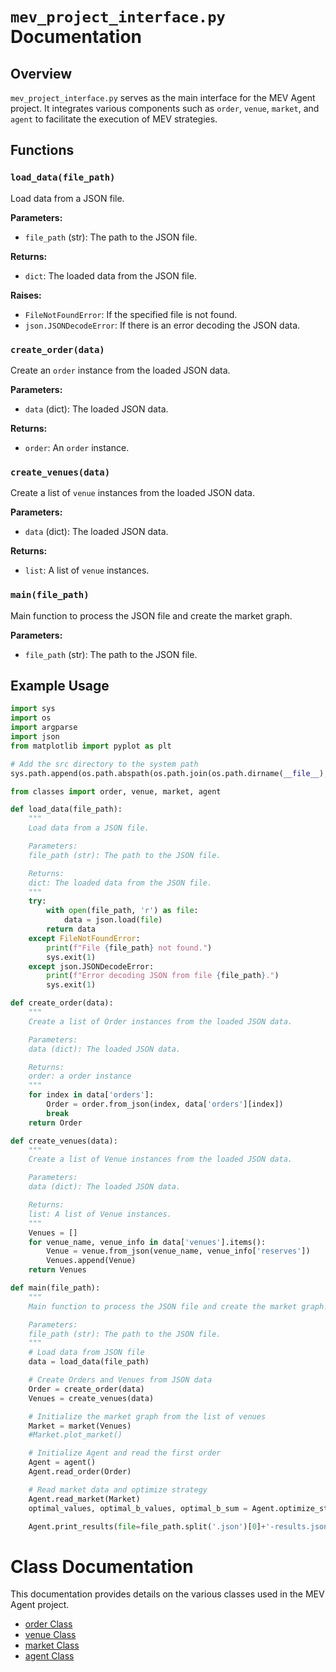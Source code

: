 # `mev_project_interface.py` Documentation

## Overview

`mev_project_interface.py` serves as the main interface for the MEV Agent project. It integrates various components such as `order`, `venue`, `market`, and `agent` to facilitate the execution of MEV strategies.

## Functions

### `load_data(file_path)`

Load data from a JSON file.

**Parameters:**
- `file_path` (str): The path to the JSON file.

**Returns:**
- `dict`: The loaded data from the JSON file.

**Raises:**
- `FileNotFoundError`: If the specified file is not found.
- `json.JSONDecodeError`: If there is an error decoding the JSON data.

### `create_order(data)`

Create an `order` instance from the loaded JSON data.

**Parameters:**
- `data` (dict): The loaded JSON data.

**Returns:**
- `order`: An `order` instance.

### `create_venues(data)`

Create a list of `venue` instances from the loaded JSON data.

**Parameters:**
- `data` (dict): The loaded JSON data.

**Returns:**
- `list`: A list of `venue` instances.

### `main(file_path)`

Main function to process the JSON file and create the market graph.

**Parameters:**
- `file_path` (str): The path to the JSON file.

## Example Usage

```python
import sys
import os
import argparse
import json
from matplotlib import pyplot as plt

# Add the src directory to the system path
sys.path.append(os.path.abspath(os.path.join(os.path.dirname(__file__), '../')))

from classes import order, venue, market, agent

def load_data(file_path):
    """
    Load data from a JSON file.

    Parameters:
    file_path (str): The path to the JSON file.

    Returns:
    dict: The loaded data from the JSON file.
    """
    try:
        with open(file_path, 'r') as file:
            data = json.load(file)
        return data
    except FileNotFoundError:
        print(f"File {file_path} not found.")
        sys.exit(1)
    except json.JSONDecodeError:
        print(f"Error decoding JSON from file {file_path}.")
        sys.exit(1)

def create_order(data):
    """
    Create a list of Order instances from the loaded JSON data.

    Parameters:
    data (dict): The loaded JSON data.

    Returns:
    order: a order instance
    """
    for index in data['orders']:
        Order = order.from_json(index, data['orders'][index])
        break
    return Order

def create_venues(data):
    """
    Create a list of Venue instances from the loaded JSON data.

    Parameters:
    data (dict): The loaded JSON data.

    Returns:
    list: A list of Venue instances.
    """
    Venues = []
    for venue_name, venue_info in data['venues'].items():
        Venue = venue.from_json(venue_name, venue_info['reserves'])
        Venues.append(Venue)
    return Venues

def main(file_path):
    """
    Main function to process the JSON file and create the market graph.

    Parameters:
    file_path (str): The path to the JSON file.
    """
    # Load data from JSON file
    data = load_data(file_path)

    # Create Orders and Venues from JSON data
    Order = create_order(data)
    Venues = create_venues(data)

    # Initialize the market graph from the list of venues
    Market = market(Venues)
    #Market.plot_market()

    # Initialize Agent and read the first order
    Agent = agent()
    Agent.read_order(Order)

    # Read market data and optimize strategy
    Agent.read_market(Market)
    optimal_values, optimal_b_values, optimal_b_sum = Agent.optimize_strategy()

    Agent.print_results(file=file_path.split('.json')[0]+'-results.json')
```

# Class Documentation

This documentation provides details on the various classes used in the MEV Agent project.

- [order Class](order.md)
- [venue Class](venue.md)
- [market Class](market.md)
- [agent Class](agent.md)

